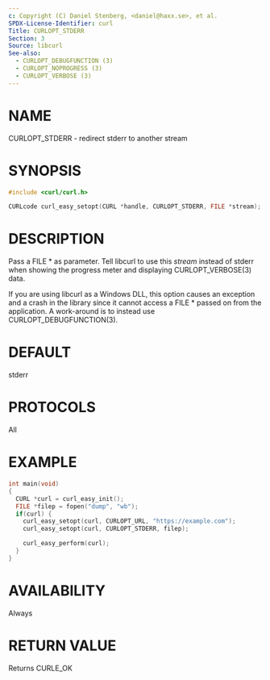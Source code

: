 ```yaml
---
c: Copyright (C) Daniel Stenberg, <daniel@haxx.se>, et al.
SPDX-License-Identifier: curl
Title: CURLOPT_STDERR
Section: 3
Source: libcurl
See-also:
  - CURLOPT_DEBUGFUNCTION (3)
  - CURLOPT_NOPROGRESS (3)
  - CURLOPT_VERBOSE (3)
---
```


# NAME

CURLOPT_STDERR - redirect stderr to another stream

# SYNOPSIS

~~~c
#include <curl/curl.h>

CURLcode curl_easy_setopt(CURL *handle, CURLOPT_STDERR, FILE *stream);
~~~

# DESCRIPTION

Pass a FILE * as parameter. Tell libcurl to use this *stream* instead of
stderr when showing the progress meter and displaying CURLOPT_VERBOSE(3)
data.

If you are using libcurl as a Windows DLL, this option causes an exception and
a crash in the library since it cannot access a FILE * passed on from the
application. A work-around is to instead use CURLOPT_DEBUGFUNCTION(3).

# DEFAULT

stderr

# PROTOCOLS

All

# EXAMPLE

~~~c
int main(void)
{
  CURL *curl = curl_easy_init();
  FILE *filep = fopen("dump", "wb");
  if(curl) {
    curl_easy_setopt(curl, CURLOPT_URL, "https://example.com");
    curl_easy_setopt(curl, CURLOPT_STDERR, filep);

    curl_easy_perform(curl);
  }
}
~~~

# AVAILABILITY

Always

# RETURN VALUE

Returns CURLE_OK
